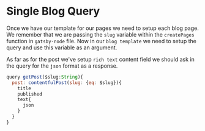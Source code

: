 # Single Blog Query

Once we have our template for our pages we need to setup each blog page. We remember that we are passing the `slug` variable within the `createPages` function in `gatsby-node` file. Now in our `blog template` 
we need to setup the query and use this variable as an argument. 

As far as for the post we've setup `rich text` content field we should ask in the query for the `json` format as a response.

```js
query getPost($slug:String){
  post: contentfulPost(slug: {eq: $slug}){
    title
    published
    text{
      json
    }
  }
}
```


